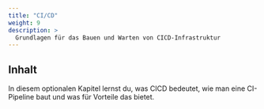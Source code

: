 ```yaml
---
title: "CI/CD"
weight: 9
description: >
  Grundlagen für das Bauen und Warten von CICD-Infrastruktur
---
```


## Inhalt

In diesem optionalen Kapitel lernst du, was CICD bedeutet, wie man eine CI-Pipeline baut und was für Vorteile das bietet.
